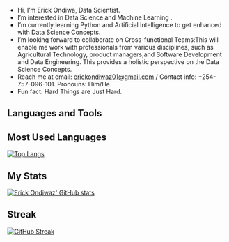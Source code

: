 - Hi, I’m Erick Ondiwa, Data Scientist.
- I’m interested in Data Science and Machine Learning .
- I’m currently learning Python and Artificial Intelligence to get enhanced with Data Science Concepts.
- I’m looking forward  to collaborate on Cross-functional Teams:This will enable me work with professionals from various disciplines, such as Agricultural Technology,  product managers,and Software Development and Data Engineering. This provides a holistic perspective on the Data Science Concepts.
- Reach me at email: erickondiwaz01@gmail.com / Contact info: +254-757-096-101.
 Pronouns: Him/He.
- Fun fact: Hard Things are Just Hard.


## Languages and Tools

  <script
  src="https://kit.fontawesome.com/006d8b3681.js" crossorigin="anonymous">
 </script>

<p>
    <a href="https://www.w3.org/html/" target="_blank"> <i class="fa fa-html5" aria-hidden="true" alt="HTML5" width="40" height="40"></i></a> 
    <a href="https://www.w3.org/Style/CSS/" target="_blank"> <i class="fab fa-css3" alt="CSS3" width="40" height="40"></i></a> 
    <a href="https://www.javascript.com" target="_blank"> <i class="fa-brands fa-js" alt="JavaScript" width="40" height="40"></i></a> 
<!--     <a href="https://www.java.com" target="_blank"> <img src="https://cdn.jsdelivr.net/npm/simple-icons@3.13.0/icons/java.svg" alt="Java" width="40" height="40"/> </a>  -->
    <a href="https://www.python.org" target="_blank"> <i class="fab fa-python" alt="Python" width="40" height="40"></i></a> 
    <a href="https://www.php.net" target="_blank"> <i class="fa-brands fa-php" alt="PHP" width="40" height="40"></i></a> 
    <a href="https://www.rust-lang.org" target="_blank"> <i class="fa-brands fa-rust" alt="Rust" width="40" height="40"></i></a> 
</p>

## Most Used Languages


 [![Top Langs](https://github-readme-stats.vercel.app/api/top-langs/?username=Erick-Ondiwa&layout=compact&langs_count=10)](https://github.com/Erick-Ondiwa/github-readme-stats)


## My Stats

[![Erick Ondiwaz' GitHub stats](https://github-readme-stats.vercel.app/api?username=Erick-Ondiwa&show_icons=true&theme=radical)](https://github.com/Erick-Ondiwa/github-readme-stats)



## Streak

[![GitHub Streak](https://streak-stats.demolab.com?user=Erick-Ondiwa&theme=radical)](https://git.io/streak-stats)


